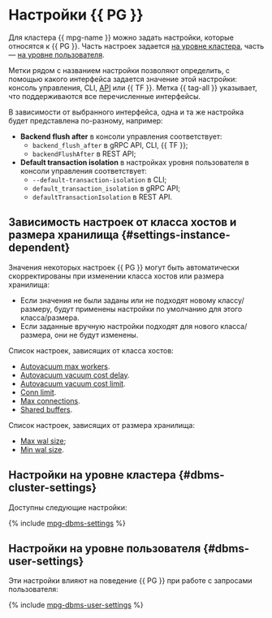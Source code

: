 # Настройки {{ PG }}

Для кластера {{ mpg-name }} можно задать настройки, которые относятся к {{ PG }}. Часть настроек задается [на уровне кластера](#dbms-cluster-settings), часть — [на уровне пользователя](#user-level-settings).

Метки рядом с названием настройки позволяют определить, с помощью какого интерфейса задается значение этой настройки: консоль управления, CLI, [API](../../glossary/rest-api.md) или {{ TF }}. Метка {{ tag-all }} указывает, что поддерживаются все перечисленные интерфейсы.

В зависимости от выбранного интерфейса, одна и та же настройка будет представлена по-разному, например:
- **Backend flush after** в консоли управления соответствует:
  - `backend_flush_after` в gRPC API, CLI, {{ TF }};
  - `backendFlushAfter` в REST API;
- **Default transaction isolation** в настройках уровня пользователя в консоли управления соответствует:
  - `--default-transaction-isolation` в CLI;
  - `default_transaction_isolation` в gRPC API;
  - `defaultTransactionIsolation` в REST API.

## Зависимость настроек от класса хостов и размера хранилища {#settings-instance-dependent}

Значения некоторых настроек {{ PG }} могут быть автоматически скорректированы при изменении класса хостов или размера хранилища:

- Если значения не были заданы или не подходят новому классу/размеру, будут применены настройки по умолчанию для этого класса/размера.
- Если заданные вручную настройки подходят для нового класса/размера, они не будут изменены.

Список настроек, зависящих от класса хостов:

- [Autovacuum max workers](#setting-autovacuum-max-workers).
- [Autovacuum vacuum cost delay](#setting-autovacuum-vacuum-cost-delay).
- [Autovacuum vacuum cost limit](#setting-autovacuum-vacuum-cost-limit).
- [Conn limit](#setting-conn-limit).
- [Max connections](#setting-max-connections).
- [Shared buffers](#setting-shared-buffers).

Список настроек, зависящих от размера хранилища:

- [Max wal size](#setting-max-wal-size);
- [Min wal size](#setting-min-wal-size).

## Настройки на уровне кластера {#dbms-cluster-settings}

Доступны следующие настройки:

{% include [mpg-dbms-settings](../../_includes/mdb/mpg/dbms-settings.md) %}

## Настройки на уровне пользователя {#dbms-user-settings}

Эти настройки влияют на поведение {{ PG }} при работе с запросами пользователя:

{% include [mpg-dbms-user-settings](../../_includes/mdb/mpg-dbms-user-settings.md) %}
